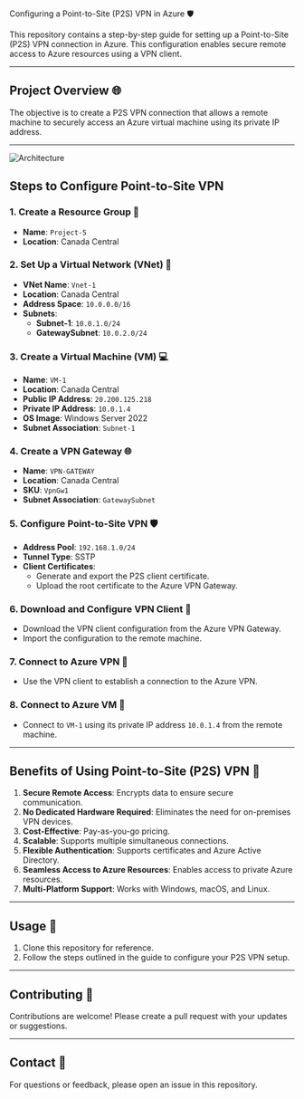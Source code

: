  Configuring a Point-to-Site (P2S) VPN in Azure 🛡️

This repository contains a step-by-step guide for setting up a Point-to-Site (P2S) VPN connection in Azure. This configuration enables secure remote access to Azure resources using a VPN client.

---

## **Project Overview** 🌐

The objective is to create a P2S VPN connection that allows a remote machine to securely access an Azure virtual machine using its private IP address.

---
![Architecture](https://github.com/user-attachments/assets/a3e81eda-e893-4b46-924d-271418d9dbf6)

## **Steps to Configure Point-to-Site VPN**

### **1. Create a Resource Group** 📁
- **Name**: `Project-5`
- **Location**: Canada Central

### **2. Set Up a Virtual Network (VNet)** 🔧
- **VNet Name**: `Vnet-1`
- **Location**: Canada Central
- **Address Space**: `10.0.0.0/16`
- **Subnets**:
  - **Subnet-1**: `10.0.1.0/24`
  - **GatewaySubnet**: `10.0.2.0/24`

### **3. Create a Virtual Machine (VM)** 💻
- **Name**: `VM-1`
- **Location**: Canada Central
- **Public IP Address**: `20.200.125.218`
- **Private IP Address**: `10.0.1.4`
- **OS Image**: Windows Server 2022
- **Subnet Association**: `Subnet-1`

### **4. Create a VPN Gateway** 🌐
- **Name**: `VPN-GATEWAY`
- **Location**: Canada Central
- **SKU**: `VpnGw1`
- **Subnet Association**: `GatewaySubnet`

### **5. Configure Point-to-Site VPN** 🛡️
- **Address Pool**: `192.168.1.0/24`
- **Tunnel Type**: SSTP
- **Client Certificates**:
  - Generate and export the P2S client certificate.
  - Upload the root certificate to the Azure VPN Gateway.

### **6. Download and Configure VPN Client** 🔐
- Download the VPN client configuration from the Azure VPN Gateway.
- Import the configuration to the remote machine.

### **7. Connect to Azure VPN** 🔗
- Use the VPN client to establish a connection to the Azure VPN.

### **8. Connect to Azure VM** 💾
- Connect to `VM-1` using its private IP address `10.0.1.4` from the remote machine.

---

## **Benefits of Using Point-to-Site (P2S) VPN** 🚀

1. **Secure Remote Access**: Encrypts data to ensure secure communication.
2. **No Dedicated Hardware Required**: Eliminates the need for on-premises VPN devices.
3. **Cost-Effective**: Pay-as-you-go pricing.
4. **Scalable**: Supports multiple simultaneous connections.
5. **Flexible Authentication**: Supports certificates and Azure Active Directory.
6. **Seamless Access to Azure Resources**: Enables access to private Azure resources.
7. **Multi-Platform Support**: Works with Windows, macOS, and Linux.

---

## **Usage** 📜

1. Clone this repository for reference.
2. Follow the steps outlined in the guide to configure your P2S VPN setup.

---

## **Contributing** 🙌

Contributions are welcome! Please create a pull request with your updates or suggestions.

---

## **Contact** 📢

For questions or feedback, please open an issue in this repository.
